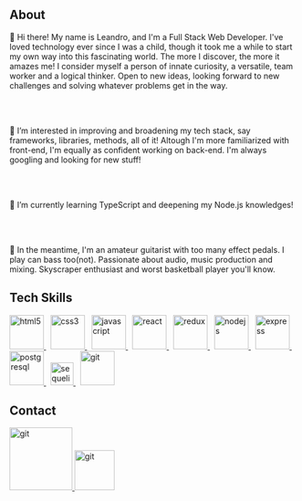<h2>About</h2>
👋 Hi there! My name is Leandro, and I'm a Full Stack Web Developer. I've loved technology ever since I was a child, though it took me a while to start my own way into this fascinating world. The more I discover, the more it amazes me! I consider myself a person of innate curiosity, a versatile, team worker and a logical thinker. Open to new ideas, looking forward to new challenges and solving whatever problems get in the way. 

<br></br>

👀 I’m interested in improving and broadening my tech stack, say frameworks, libraries, methods, all of it! Altough I'm more familiarized with front-end, I'm equally as confident working on back-end. I'm always googling and looking for new stuff!

<br></br>

🌱 I’m currently learning TypeScript and deepening my Node.js knowledges!

<br></br>

🎸 In the meantime, I'm an amateur guitarist with too many effect pedals. I play can bass too(not). Passionate about audio, music production and mixing. Skyscraper enthusiast and worst basketball player you'll know. 

<h2>Tech Skills</h2>

<a href="https://www.w3.org/html/" target="_blank">
  <img src="https://upload.wikimedia.org/wikipedia/commons/thumb/3/38/HTML5_Badge.svg/600px-HTML5_Badge.svg.png" alt="html5" width="60" />
</a>&nbsp;
<a href="https://www.w3schools.com/css/" target="_blank">
  <img src="https://cdn4.iconfinder.com/data/icons/social-media-logos-6/512/121-css3-512.png" alt="css3" width="60" />
</a>&nbsp;
<a href="https://developer.mozilla.org/en-US/docs/Web/JavaScript" target="_blank"> 
  <img src="https://upload.wikimedia.org/wikipedia/commons/thumb/9/99/Unofficial_JavaScript_logo_2.svg/1024px-Unofficial_JavaScript_logo_2.svg.png" alt="javascript" width="60"/>
</a>&nbsp; 
<a href="https://reactjs.org/" target="_blank">
  <img src="https://seeklogo.com/images/R/react-logo-7B3CE81517-seeklogo.com.png" alt="react" width="60" />
</a>&nbsp; 
<a href="https:6/redux.js.org" target="_blank">
  <img src="https://seeklogo.com/images/R/redux-logo-9CA6836C12-seeklogo.com.png" alt="redux" width="60"/>
  </a>&nbsp; 
<a href="https://nodejs.org" target="_blank">
  <img src="https://www.vectorlogo.zone/logos/nodejs/nodejs-icon.svg" alt="nodejs" width= "60"/>
 </a>&nbsp;
<a href="https://expressjs.com" target="_blank">
  <img src="https://www.vectorlogo.zone/logos/expressjs/expressjs-icon.svg" alt="express" width="60" />
  </a>&nbsp; 
<a href="https://www.postgresql.org" target="_blank">
  <img src="https://upload.wikimedia.org/wikipedia/commons/thumb/2/29/Postgresql_elephant.svg/1200px-Postgresql_elephant.svg.png" alt="postgresql" width="60" /> 
</a>&nbsp; 
<a href="https://sequelize.org" target="_blank">
  <img src="https://www.vectorlogo.zone/logos/sequelizejs/sequelizejs-icon.svg" alt="sequelize" width="40"/>
</a>&nbsp;
<a href="https://git-scm.com/" target="_blank">
  <img src="https://www.vectorlogo.zone/logos/git-scm/git-scm-icon.svg" alt="git" width="60"/>
</a> 

<h2>Contact</h2>

<a href="mailto:leandropap@gmail.com" target="_blank">
  <img src="https://user-images.githubusercontent.com/94720565/193683615-90160906-ba18-4221-bbe6-4b0e42e48a27.svg" alt="git" width="110"/>
</a> 

<a href="https://www.linkedin.com/in/leandro-pappalardo/" target="_blank">
  <img src="https://user-images.githubusercontent.com/94720565/193684844-8dbe0d3e-ea6c-4195-b6ae-65626e80b3f6.png" alt="git" width="70"/>
</a> 


<!---
leandropap/leandropap is a ✨ special ✨ repository because its `README.md` (this file) appears on your GitHub profile.
You can click the Preview link to take a look at your changes.
--->
